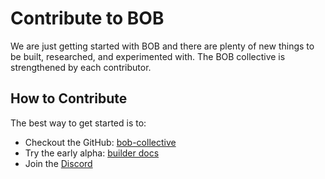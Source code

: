 # Contribute to BOB

We are just getting started with BOB and there are plenty of new things to be built, researched, and experimented with. The BOB collective is strengthened by each contributor.

## How to Contribute

The best way to get started is to:

- Checkout the GitHub: [bob-collective](https://github.com/bob-collective/bob)
- Try the early alpha: [builder docs](/docs/build/getting-started/helloworld)
- Join the [Discord](https://discordapp.com/invite/interlay)
